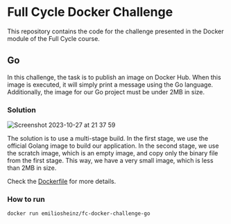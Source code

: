 # Full Cycle Docker Challenge

This repository contains the code for the challenge presented in the Docker module of the Full Cycle course.

## Go

In this challenge, the task is to publish an image on Docker Hub. When this image is executed, it will simply print a message using the Go language. Additionally, the image for our Go project must be under 2MB in size.

### Solution
![Screenshot 2023-10-27 at 21 37 59](https://github.com/emiliosheinz/full-cycle-docker-challenge/assets/103655828/dcdc8845-f4e8-4b43-818e-1e96e15e0efa)

The solution is to use a multi-stage build. In the first stage, we use the official Golang image to build our application. In the second stage, we use the scratch image, which is an empty image, and copy only the binary file from the first stage. This way, we have a very small image, which is less than 2MB in size.

Check the [Dockerfile](./go/Dockerfile) for more details.

### How to run

```bash
docker run emiliosheinz/fc-docker-challenge-go
```
